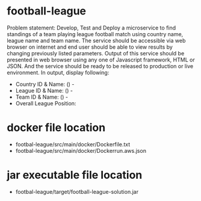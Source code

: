 # football-league
Problem statement:
Develop, Test and Deploy a microservice to find standings of a team playing league football match using country name, league name and team name. The
service should be accessible via web browser on internet and end user should be able to view results by changing previously listed parameters. Output of
this service should be presented in web browser using any one of Javascript framework, HTML or JSON. And the service should be ready to be released
to production or live environment. In output, display following:
- Country ID & Name: (<ID>) - <name>
- League ID & Name: (<ID>) - <name>
- Team ID & Name: (<ID>) - <name>
- Overall League Position: <position>
  
# docker file location
- footbal-league/src/main/docker/Dockerfile.txt
- footbal-league/src/main/docker/Dockerrun.aws.json

# jar executable file location
- footbal-league/target/football-league-solution.jar
  
